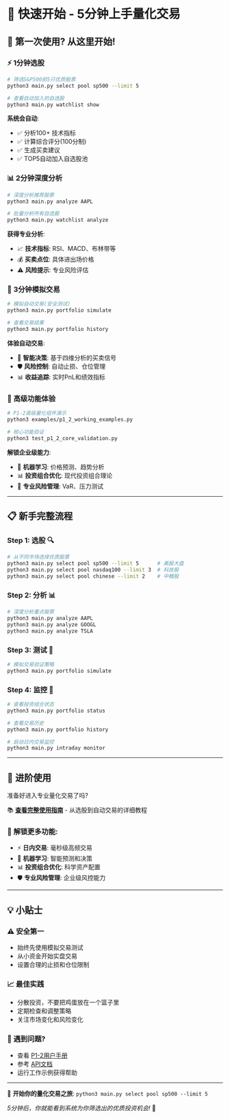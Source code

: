 # 🚀 快速开始 - 5分钟上手量化交易

## 🎯 **第一次使用? 从这里开始!**

### ⚡ **1分钟选股**
```bash
# 筛选S&P500前5只优质股票
python3 main.py select pool sp500 --limit 5

# 查看自动加入的自选股
python3 main.py watchlist show
```

**系统会自动**:
- ✅ 分析100+ 技术指标
- ✅ 计算综合评分(100分制)
- ✅ 生成买卖建议
- ✅ TOP5自动加入自选股池

### 📊 **2分钟深度分析**
```bash
# 深度分析推荐股票
python3 main.py analyze AAPL

# 批量分析所有自选股
python3 main.py watchlist analyze
```

**获得专业分析**:
- 📈 **技术指标**: RSI、MACD、布林带等
- 💰 **买卖点位**: 具体进出场价格
- ⚠️ **风险提示**: 专业风险评估

### 🤖 **3分钟模拟交易**
```bash
# 模拟自动交易(安全测试)
python3 main.py portfolio simulate

# 查看交易结果
python3 main.py portfolio history
```

**体验自动交易**:
- 🎯 **智能决策**: 基于四维分析的买卖信号
- 🛡️ **风险控制**: 自动止损、仓位管理
- 📊 **收益追踪**: 实时PnL和绩效指标

### 🚀 **高级功能体验**
```bash
# P1-2高级量化组件演示
python3 examples/p1_2_working_examples.py

# 核心功能验证
python3 test_p1_2_core_validation.py
```

**解锁企业级能力**:
- 🤖 **机器学习**: 价格预测、趋势分析
- 📊 **投资组合优化**: 现代投资组合理论
- 🔬 **专业风险管理**: VaR、压力测试

---

## 📋 **新手完整流程**

### **Step 1: 选股** 🔍
```bash
# 从不同市场选择优质股票
python3 main.py select pool sp500 --limit 5      # 美股大盘
python3 main.py select pool nasdaq100 --limit 3  # 科技股
python3 main.py select pool chinese --limit 2    # 中概股
```

### **Step 2: 分析** 📊
```bash
# 深度分析重点股票
python3 main.py analyze AAPL
python3 main.py analyze GOOGL
python3 main.py analyze TSLA
```

### **Step 3: 测试** 🧪
```bash
# 模拟交易验证策略
python3 main.py portfolio simulate
```

### **Step 4: 监控** 👀
```bash
# 查看投资组合状态
python3 main.py portfolio status

# 查看交易历史
python3 main.py portfolio history

# 启动日内交易监控
python3 main.py intraday monitor
```

---

## 🎯 **进阶使用**

准备好进入专业量化交易了吗?

📚 **[查看完整使用指南](docs/USER_GUIDE_COMPLETE.md)** - 从选股到自动交易的详细教程

### 🚀 **解锁更多功能**:
- ⚡ **日内交易**: 毫秒级高频交易
- 🤖 **机器学习**: 智能预测和决策
- 📊 **投资组合优化**: 科学资产配置
- 🛡️ **专业风险管理**: 企业级风控能力

---

## 💡 **小贴士**

### ⚠️ **安全第一**
- 始终先使用模拟交易测试
- 从小资金开始实盘交易
- 设置合理的止损和仓位限制

### 📈 **最佳实践**
- 分散投资，不要把鸡蛋放在一个篮子里
- 定期检查和调整策略
- 关注市场变化和风险变化

### 🔧 **遇到问题?**
- 查看 [P1-2用户手册](docs/P1-2_USER_MANUAL.md)
- 参考 [API文档](docs/API_REFERENCE.md)
- 运行工作示例获得帮助

---

🎉 **开始你的量化交易之旅**: `python3 main.py select pool sp500 --limit 5`

*5分钟后，你就能看到系统为你筛选出的优质投资机会!* 🚀